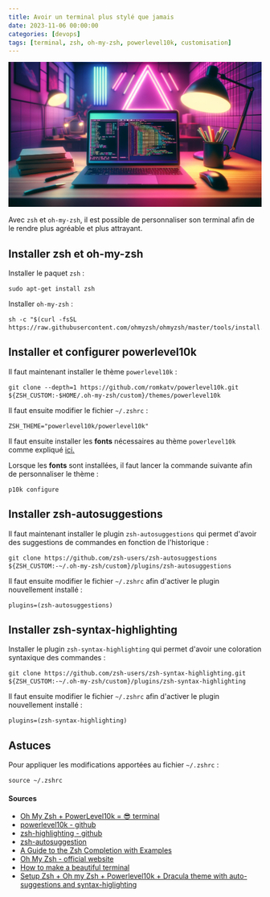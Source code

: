 ```yaml
---
title: Avoir un terminal plus stylé que jamais
date: 2023-11-06 00:00:00
categories: [devops]
tags: [terminal, zsh, oh-my-zsh, powerlevel10k, customisation]
---
```


![pimp my terminal](assets/p10k_linux_terminal.png)

Avec `zsh` et `oh-my-zsh`, il est possible de personnaliser son terminal afin de le rendre plus agréable et plus attrayant.

## Installer zsh et oh-my-zsh

Installer le paquet `zsh` :

```shell
sudo apt-get install zsh
```

Installer `oh-my-zsh` :

```shell
sh -c "$(curl -fsSL https://raw.githubusercontent.com/ohmyzsh/ohmyzsh/master/tools/install.sh)"
```

## Installer et configurer powerlevel10k

Il faut maintenant installer le thème `powerlevel10k` :

```shell
git clone --depth=1 https://github.com/romkatv/powerlevel10k.git ${ZSH_CUSTOM:-$HOME/.oh-my-zsh/custom}/themes/powerlevel10k
```

Il faut ensuite modifier le fichier `~/.zshrc` :

```shell
ZSH_THEME="powerlevel10k/powerlevel10k"
```

Il faut ensuite installer les **fonts** nécessaires au thème `powerlevel10k` comme expliqué [ici.](https://github.com/romkatv/powerlevel10k#fonts)

Lorsque les **fonts** sont installées, il faut lancer la commande suivante afin de personnaliser le thème :

```shell
p10k configure
```

## Installer zsh-autosuggestions

Il faut maintenant installer le plugin `zsh-autosuggestions` qui permet d'avoir des suggestions de commandes en fonction de l'historique :

```shell
git clone https://github.com/zsh-users/zsh-autosuggestions ${ZSH_CUSTOM:-~/.oh-my-zsh/custom}/plugins/zsh-autosuggestions
```

Il faut ensuite modifier le fichier `~/.zshrc` afin d'activer le plugin nouvellement installé :

```shell
plugins=(zsh-autosuggestions)
```

## Installer zsh-syntax-highlighting

Installer le plugin `zsh-syntax-highlighting` qui permet d'avoir une coloration syntaxique des commandes :

```shell
git clone https://github.com/zsh-users/zsh-syntax-highlighting.git ${ZSH_CUSTOM:-~/.oh-my-zsh/custom}/plugins/zsh-syntax-highlighting
```

Il faut ensuite modifier le fichier `~/.zshrc` afin d'activer le plugin nouvellement installé :

```shell
plugins=(zsh-syntax-highlighting)
```

## Astuces

Pour appliquer les modifications apportées au fichier `~/.zshrc` :

```shell
source ~/.zshrc
```

#### Sources

- [Oh My Zsh + PowerLevel10k = 😎 terminal](https://dev.to/abdfnx/oh-my-zsh-powerlevel10k-cool-terminal-1no0)
- [powerlevel10k - github](https://github.com/romkatv/powerlevel10k#installation)
- [zsh-highlighting - github](https://github.com/zsh-users/zsh-syntax-highlighting/blob/master/INSTALL.md)
- [zsh-autosuggestion](https://github.com/zsh-users/zsh-autosuggestions/blob/master/INSTALL.md)
- [A Guide to the Zsh Completion with Examples](https://thevaluable.dev/zsh-completion-guide-examples/)
- [Oh My Zsh - official website](https://ohmyz.sh/)
- [How to make a beautiful terminal](https://dev.to/techschoolguru/how-to-make-a-beautiful-terminal-j11)
- [Setup Zsh + Oh my Zsh + Powerlevel10k + Dracula theme with auto-suggestions and syntax-higlighting](https://medium.com/@satriajanaka09/setup-zsh-oh-my-zsh-powerlevel10k-on-ubuntu-20-04-c4a4052508fd)
